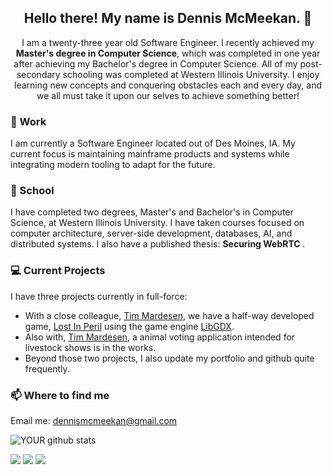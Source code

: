 <h2 align="center">Hello there! My name is Dennis McMeekan. 👋</h2>
<p align="center">
  I am a twenty-three year old Software Engineer.
  I recently achieved my <b>Master's degree in Computer Science</b>, which was completed in one year after achieving
  my Bachelor's degree in Computer Science. All of my post-secondary schooling was completed at Western Illinois University.
  I enjoy learning new concepts and conquering obstacles each and 
  every day, and we all must take it upon our selves to achieve something better!
</p>
<!--
**dmcmeekan9/dmcmeekan9** is a ✨ _special_ ✨ repository because its `README.md` (this file) appears on your GitHub profile.
Check out this REPO : https://towardsdatascience.com/build-a-stunning-readme-for-your-github-profile-9b80434fe5d7 
--!>

### 💼 Work
I am currently a Software Engineer located out of Des Moines, IA.
My current focus is maintaining mainframe products and systems while integrating modern tooling to adapt for the future.
### 🔭 School
I have completed two degrees, Master's and Bachelor's in Computer Science, at Western Illinois University.
I have taken courses focused on computer architecture, server-side development, databases, AI, and distributed systems. 
I also have a published thesis: <b> Securing WebRTC </b>.
### 💻 Current Projects
I have three projects currently in full-force:
* With a close colleague, [Tim Mardesen](https://github.com/timmay54/), we have a half-way developed game, [Lost In Peril](https://github.com/dmcmeekan9/lost_in_peril) using the game engine [LibGDX](https://github.com/libgdx/libgdx).
* Also with, [Tim Mardesen](https://github.com/timmay54/), a animal voting application intended for livestock shows is in the works. 
* Beyond those two projects, I also update my portfolio and github quite frequently.
### 📫 Where to find me
Email me: <dennismcmeekan@gmail.com>

<!--img src="https://github.com/pr2tik1/pr2tik1/blob/master/IMAGE-NAME" -->

![YOUR github stats](https://github-readme-stats.vercel.app/api?username=dmcmeekan9&show_icons=true&theme=buefy)

[<img src="https://img.shields.io/badge/twitter-%231DA1F2.svg?&style=for-the-badge&logo=twitter&logoColor=white" />](https://twitter.com/dmcmeekan9) [<img src="https://img.shields.io/badge/linkedin-%230077B5.svg?&style=for-the-badge&logo=linkedin&logoColor=white" />](https://www.linkedin.com/in/dmcmeekan/) [<img src = "https://img.shields.io/badge/instagram-%23E4405F.svg?&style=for-the-badge&logo=instagram&logoColor=white">](https://www.instagram.com/dmcmeekan9/) 
